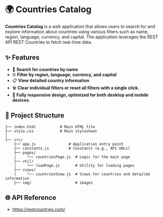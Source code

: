 # 🌍 Countries Catalog

**Countries Catalog** is a web application that allows users to search for and explore information about countries using various filters such as name, region, language, currency, and capital. The application leverages the REST API REST Countries to fetch real-time data.

## ✨ Features

- 🔎 **Search for countries by name**
- 🌐 **Filter by region, language, currency, and capital**
- 📋 **View detailed country information**
- 🗑️ **Clear individual filters or reset all filters with a single click.**
- 📱 **Fully responsive design, optimized for both desktop and mobile devices.**

## 📁 Project Structure

```plaintext
├── index.html           # Main HTML file
├── style.css            # Main stylesheet
|
├── src/
    ├── app.js               # Application entry point
    ├── constants.js         # Constants (e.g., API URLs)     
    ├── pages/
    |     └── countriesPage.js  # Logic for the main page    
    ├── util/
    |     └── loadPage.js       # Utility for loading pages
    ├── views/
    |     └── countriesView.js  # Views for countries and detailed information
    ├── img/                    # images
```
## 🌐 API Reference
- https://restcountries.com/
